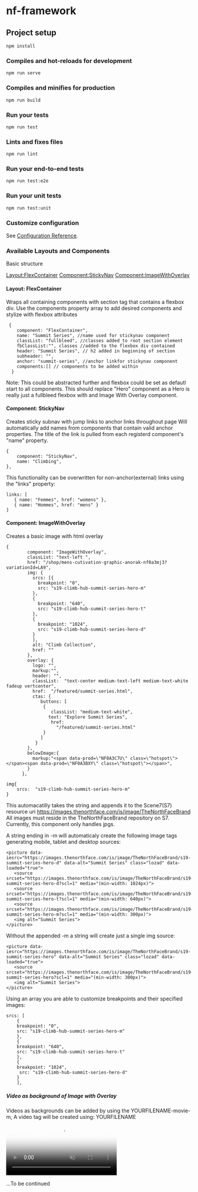 
# nf-framework

## Project setup
```
npm install
```

### Compiles and hot-reloads for development
```
npm run serve
```

### Compiles and minifies for production
```
npm run build
```

### Run your tests
```
npm run test
```

### Lints and fixes files
```
npm run lint
```

### Run your end-to-end tests
```
npm run test:e2e
```

### Run your unit tests
```
npm run test:unit
```

### Customize configuration
See [Configuration Reference](https://cli.vuejs.org/config/).



### Available Layouts and Components 

Basic structure

[Layout:FlexContainer](#flexcontainer)
[Component:StickyNav](#stickynav)
[Component:ImageWithOverlay](#imagewithoverlay)

#### Layout: FlexContainer

Wraps all containing components with section tag that contains a flexbox div.
Use the components property array to add desired components and stylize with flexbox attributes
```
 {
    component: "FlexContainer", 
    name: "Summit Series", //name used for stickynav component
    classList: "fullbleed", //classes added to root section element
    fbClassList:"", classes //added to the flexbox div contained
    header: "Summit Series", // h2 added in beginning of section
    subheader: "",
    anchor: "summit-series", //anchor linkfor stickynav component
    components:[] // components to be added within
  }
```
Note: This could be abstracted further and flexbox could be set as defautl start to all components. 
This should replace "Hero" component as a Hero is really just a fullbleed flexbox with  and Image With Overlay component.


#### Component: StickyNav

Creates sticky subnav with jump links to anchor links throughout page
Will automatically add names from components that contain valid anchor properties.
The title of the link is pulled from each registerd component's "name" property.
```
{
    component: "StickyNav",
    name: "Climbing",
},
```

This functionality can be overwritten for non-anchor(external) links using the "links" property:
```
links: [
   { name: "Femmes", href: "womens" },
   { name: "Hommes", href: "mens" }
]
```

#### Component: ImageWithOverlay

Creates a basic image with html overlay
```
{
        component: "ImageWithOverlay",
        classList: "text-left ",
        href: "/shop/mens-cutivation-graphic-anorak-nf0a3mj3?variationId=LA9", 
        img: {
          srcs: [{
            breakpoint: "0",
            src: "s19-climb-hub-summit-series-hero-m"
          },
          {
            breakpoint: "640",
            src: "s19-climb-hub-summit-series-hero-t"
          },
          {
            breakpoint: "1024",
            src: "s19-climb-hub-summit-series-hero-d"
          }
          ],
          alt: "Climb Collection",
          href: ""
        },
        overlay: {
          logo: "",
          markup:"",
          header: "",
          classList:  "text-center medium-text-left medium-text-white fadeup vertcenter",
          href:  "/featured/summit-series.html",
          ctas: {
             buttons: [
              {
                 classList: "medium-text-white",
                text: "Explore Summit Series",
                 href:
                   "/featured/summit-series.html"
              }
             ]
           }
        },
        belowImage:{
          markup:"<span data-prod=\"NF0A3C7U\" class=\"hotspot\"></span><span data-prod=\"NF0A3BXY\" class=\"hotspot\"></span>",
        }
      },
```
```
img{
    srcs:  "s19-climb-hub-summit-series-hero-m"
}
```
This automacatilly takes the string and appends it to the Scene7(S7) resource uri
https://images.thenorthface.com/is/image/TheNorthFaceBrand
All images must reside in the TheNorthFaceBrand repository  on S7. 
Currently, this component only handles jpgs.

A string  ending in -m will automaticaly create the following image tags generating mobile, tablet and desktop sources:
```
<picture data-iesrc="https://images.thenorthface.com/is/image/TheNorthFaceBrand/s19-summit-series-hero-d" data-alt="Summit Series" class="lozad" data-loaded="true">
   <source srcset="https://images.thenorthface.com/is/image/TheNorthFaceBrand/s19-summit-series-hero-d?scl=1" media="(min-width: 1024px)">
   <source srcset="https://images.thenorthface.com/is/image/TheNorthFaceBrand/s19-summit-series-hero-t?scl=1" media="(min-width: 640px)">
   <source srcset="https://images.thenorthface.com/is/image/TheNorthFaceBrand/s19-summit-series-hero-m?scl=1" media="(min-width: 300px)">
   <img alt="Summit Series">
</picture>
```

Without the appended -m a string will create just a single img source:
```
<picture data-iesrc="https://images.thenorthface.com/is/image/TheNorthFaceBrand/s19-summit-series-hero" data-alt="Summit Series" class="lozad" data-loaded="true">
   <source srcset="https://images.thenorthface.com/is/image/TheNorthFaceBrand/s19-summit-series-hero?scl=1" media="(min-width: 300px)">
   <img alt="Summit Series">
</picture>
```

Using an array you are able to customize breakpoints and their specified images:
```
srcs: [
    {
    breakpoint: "0",
    src: "s19-climb-hub-summit-series-hero-m"
    },
    {
    breakpoint: "640",
    src: "s19-climb-hub-summit-series-hero-t"
    },
    {
    breakpoint: "1024",
     src: "s19-climb-hub-summit-series-hero-d"
    }
    ],
```
##### Video as background of Image with Overlay

Videos as backgrounds can be added by using the YOURFILENAME-movie-m,
A video tag will be created using: YOURFILENAME
   <video autoplay="autoplay" loop="loop" muted="muted" preload="auto" playsinline="" 
   src="https://images.thenorthface.com/is/content/TheNorthFaceBrand/f18-steep-v2-movie-m-mp4?scl=1" 
   poster="https://images.thenorthface.com/is/image/TheNorthFaceBrand/f18-steep-v2-movie-m?scl=1" tabindex="-1" class="video">
   </video>

...To be continued


